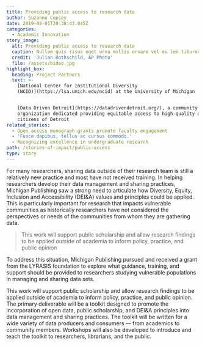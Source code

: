 ```yaml
---
title: Providing public access to research data
author: Suzanne Copsey
date: 2019-08-01T20:38:43.045Z
categories:
  - Academic Innovation
story_image:
  alt: Providing public access to research data
  caption: Nullam quis risus eget urna mollis ornare vel eu leo tiburon
  credit: 'Julian Rothschild, AP Photo'
  file: /assets/bideo.jpg
highlight_box: 
  heading: Project Partners
  text: >-
    [National Center for Institutional Diversity
    (NCID)](https://lsa.umich.edu/ncid) at the University of Michigan


    [Data Driven Detroit](https://datadrivendetroit.org/), a community
    organization dedicated providing equitable access to high-quality data to the
    citizens of Detroit
related_stories:
  - Open access monograph grants promote faculty engagement
  - 'Fusce dapibus, tellus ac cursus commodo.'
  - Recognizing excellence in undergraduate research
path: /stories-of-impact/public-access
type: story
---
```

For many researchers, sharing data outside of their research team is still a relatively new practice and most have not received training. In helping researchers develop their data management and sharing practices, Michigan Publishing saw a strong need to articulate how Diversity, Equity, Inclusion and Accessibility (DEI&A) values and principles could be applied. This is particularly important for research that impacts vulnerable communities as historically researchers have not considered the perspectives or needs of the communities from whom they are gathering data.

> This work will support public scholarship and allow research findings to be applied outside of academia to inform policy, practice, and public opinion

To address this situation, Michigan Publishing pursued and received a grant from the LYRASIS foundation to explore what guidance,
training, and support should be provided to researchers studying vulnerable populations in managing and sharing data sets.

This work will support public scholarship and allow research findings to be applied outside of academia to inform policy, practice, and public opinion. The primary deliverable will be a toolkit designed to promote the incorporation of open data, public scholarship, and DEI&A principles into data management and sharing practices. The toolkit will be written for a wide variety of data producers and consumers — from academics to  community members. Workshops will also be developed to introduce and teach the toolkit to researchers, librarians, and the public.
